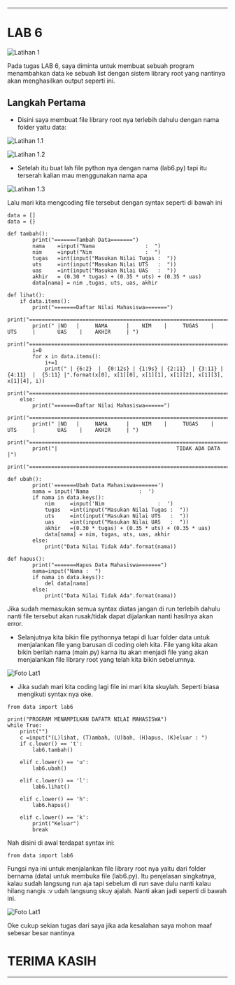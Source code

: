 _________________________________________________________________________________

# LAB 6

![Latihan 1](https://github.com/HamdanAlWahidan/TUGAS_PERTEMUAN_10-LAB-6/blob/main/Pertemuan%2010%20LAB%206%20-%20SS/00.png) <br>



Pada tugas LAB 6, saya diminta untuk membuat sebuah program menambahkan data ke sebuah list dengan sistem library root yang nantinya akan menghasilkan output seperti ini.

## Langkah Pertama

* Disini saya membuat file library root nya terlebih dahulu dengan nama folder yaitu data:

![Latihan 1.1](https://github.com/HamdanAlWahidan/TUGAS_PERTEMUAN_10-LAB-6/blob/main/Pertemuan%2010%20LAB%206%20-%20SS/0.png) <br>

![Latihan 1.2](https://github.com/HamdanAlWahidan/TUGAS_PERTEMUAN_10-LAB-6/blob/main/Pertemuan%2010%20LAB%206%20-%20SS/1.png) <br>

* Setelah itu buat lah file python nya dengan nama (lab6.py) tapi itu terserah kalian mau menggunakan nama apa

![Latihan 1.3](https://github.com/HamdanAlWahidan/TUGAS_PERTEMUAN_10-LAB-6/blob/main/Pertemuan%2010%20LAB%206%20-%20SS/3.png) <br>

Lalu mari kita mengcoding file tersebut dengan syntax seperti di bawah ini

```
data = []
data = {}

def tambah():
        print("=======Tambah Data=======")
        nama    =input("Nama                :  ")
        nim     =input("Nim                 :  ")
        tugas   =int(input("Masukan Nilai Tugas :  "))
        uts     =int(input("Masukan Nilai UTS   :  "))
        uas     =int(input("Masukan Nilai UAS   :  "))
        akhir   = (0.30 * tugas) + (0.35 * uts) + (0.35 * uas)
        data[nama] = nim ,tugas, uts, uas, akhir

def lihat():
    if data.items():
        print("=======Daftar Nilai Mahasiswa=======")
        print("================================================================================================")
        print(" |NO   |     NAMA      |    NIM    |     TUGAS    |     UTS     |       UAS    |    AKHIR     | ")
        print("================================================================================================")
        i=0
        for x in data.items():
            i+=1
            print(" | {6:2}  |  {0:12s} | {1:9s} | {2:11}  | {3:11} | {4:11}  |  {5:11} |".format(x[0], x[1][0], x[1][1], x[1][2], x[1][3], x[1][4], i))
            print("============================================================================================")
    else:
        print("=======Daftar Nilai Mahasiswa======")
        print("================================================================================================")
        print(" |NO   |     NAMA      |    NIM    |     TUGAS    |     UTS     |       UAS    |    AKHIR     | ")
        print("================================================================================================")
        print("|                                      TIDAK ADA DATA                                         |")
        print("===============================================================================================")

def ubah():
        print('=======Ubah Data Mahasiswa=======')
        nama = input('Nama                :  ')
        if nama in data.keys():
            nim     =input('Nim                 :  ')
            tugas   =int(input("Masukan Nilai Tugas :  "))
            uts     =int(input("Masukan Nilai UTS   :  "))
            uas     =int(input("Masukan Nilai UAS   :  "))
            akhir   =(0.30 * tugas) + (0.35 * uts) + (0.35 * uas)
            data[nama] = nim, tugas, uts, uas, akhir
        else:
            print("Data Nilai Tidak Ada".format(nama))

def hapus():
        print("=======Hapus Data Mahasiswa=======")
        nama=input("Nama :  ")
        if nama in data.keys():
            del data[nama]
        else:
            print("Data Nilai Tidak Ada".format(nama))

```
Jika sudah memasukan semua syntax diatas jangan di run terlebih dahulu nanti file tersebut akan rusak/tidak dapat dijalankan nanti hasilnya akan error.

* Selanjutnya kita bikin file pythonnya tetapi di luar folder data untuk menjalankan file yang barusan di coding oleh kita. File yang kita akan bikin berilah nama (main.py) karna itu akan menjadi file yang akan menjalankan file library root yang telah kita bikin sebelumnya.

![Foto Lat1](https://github.com/HamdanAlWahidan/TUGAS_PERTEMUAN_10-LAB-6/blob/main/Pertemuan%2010%20LAB%206%20-%20SS/4.png) <br>

* Jika sudah mari kita coding lagi file ini mari kita skuylah. Seperti biasa mengikuti syntax nya oke.

```
from data import lab6

print("PROGRAM MENAMPILKAN DAFATR NILAI MAHASISWA")
while True:
    print("")
    c =input("(L)lihat, (T)ambah, (U)bah, (H)apus, (K)eluar : ")
    if c.lower() == 't':
        lab6.tambah()

    elif c.lower() == 'u':
        lab6.ubah()

    elif c.lower() == 'l':
        lab6.lihat()

    elif c.lower() == 'h':
        lab6.hapus()

    elif c.lower() == 'k':
        print("Keluar")
        break

```

Nah disini di awal terdapat syntax ini:
```
from data import lab6
```
Fungsi nya ini untuk menjalankan file library root nya yaitu dari folder bernama (data) untuk membuka file (lab6.py). Itu penjelasan singkatnya, kalau sudah langsung run aja tapi sebelum di run save dulu nanti kalau hilang nangis :v udah langsung skuy ajalah. Nanti akan jadi seperti di bawah ini.

![Foto Lat1](https://github.com/HamdanAlWahidan/TUGAS_PERTEMUAN_10-LAB-6/blob/main/Pertemuan%2010%20LAB%206%20-%20SS/9.png) <br>

Oke cukup sekian tugas dari saya jika ada kesalahan saya mohon maaf sebesar besar nantinya

# TERIMA KASIH
___________________________________________________________________________________________________
